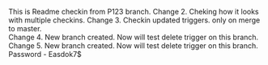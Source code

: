 This is Readme checkin from P123 branch.
Change 2. Cheking how it looks with multiple checkins.
Change 3. Checkin updated triggers. only on merge to master.  
Change 4. New branch created. Now will test delete trigger on this branch.
Change 5. New branch created. Now will test delete trigger on this branch.
Password - Easdok7$
